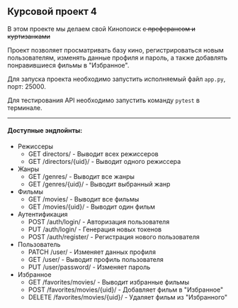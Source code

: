 ## Курсовой проект 4

В этом проекте мы делаем свой Кинопоиск ~~с преферансом и куртизанками~~

Проект позволяет просматривать базу кино, регистрироваться новым пользователям, 
изменять данные профиля и пароль, а также добавлять понравившиеся фильмы в "Избранное".

Для запуска проекта необходимо запустить исполняемый файл `app.py`, порт: 25000.

Для тестирования API необходимо запустить команду `pytest` в терминале.

___
#### Доступные эндпойнты:
* Режиссеры
  * GET directors/ - Выводит всех режиссеров
  * GET /directors/{uid}/ - Выводит одного режиссера
* Жанры
  * GET /genres/ - Выводит все жанры
  * GET /genres/{uid}/ - Выводит выбранный жанр
* Фильмы
  * GET /movies/ - Выводит все фильмы
  * GET /movies/{uid}/ - Выводит один фильм
* Аутентификация
  * POST /auth/login/ - Авторизация пользователя
  * PUT /auth/login/ - Генерация новых токенов
  * POST /auth/register/ - Регистрация нового пользователя
* Пользователь
  * PATCH /user/ - Изменяет данных профиля
  * GET /user/ - Выводит профиль пользователя
  * PUT /user/password/ - Изменяет пароль
* Избранное
  * GET /favorites/movies/ - Выводит избранные фильмы
  * POST /favorites/movies/{uid}/ - Добавляет фильм в "Избранное"
  * DELETE /favorites/movies/{uid}/ - Удаляет фильм из "Избранного"

